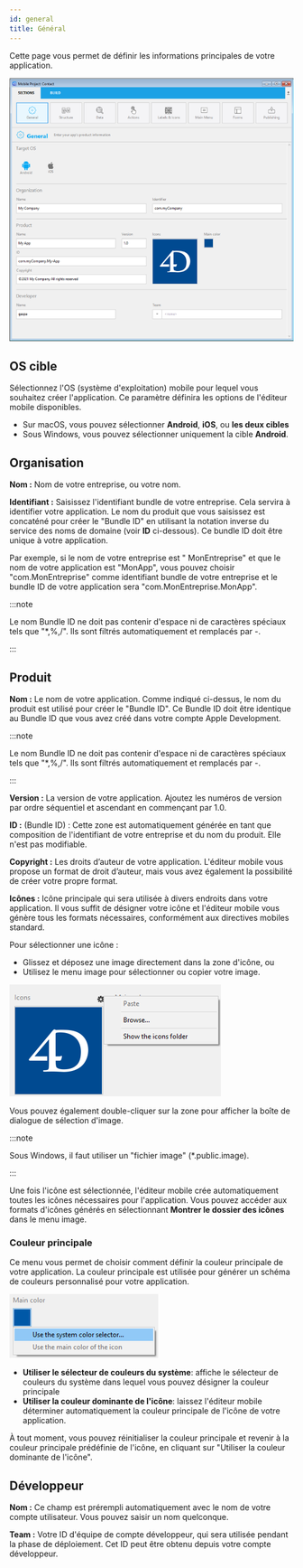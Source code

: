 ```yaml
---
id: general
title: Général
---
```


Cette page vous permet de définir les informations principales de votre application.

![General section](img/main-page.png)

## OS cible

Sélectionnez l'OS (système d'exploitation) mobile pour lequel vous souhaitez créer l'application. Ce paramètre définira les options de l'éditeur mobile disponibles.

- Sur macOS, vous pouvez sélectionner **Android**, **iOS**, ou **les deux cibles**
- Sous Windows, vous pouvez sélectionner uniquement la cible **Android**.

## Organisation

**Nom :** Nom de votre entreprise, ou votre nom.

**Identifiant :** Saisissez l'identifiant bundle de votre entreprise. Cela servira à identifier votre application. Le nom du produit que vous saisissez est concaténé pour créer le "Bundle ID" en utilisant la notation inverse du service des noms de domaine (voir **ID** ci-dessous). Ce bundle ID doit être unique à votre application.

Par exemple, si le nom de votre entreprise est " MonEntreprise" et que le nom de votre application est "MonApp", vous pouvez choisir "com.MonEntreprise" comme identifiant bundle de votre entreprise et le bundle ID de votre application sera "com.MonEntreprise.MonApp".

:::note

Le nom Bundle ID ne doit pas contenir d'espace ni de caractères spéciaux tels que "*,%,/". Ils sont filtrés automatiquement et remplacés par -.

:::


## Produit


**Nom :** Le nom de votre application. Comme indiqué ci-dessus, le nom du produit est utilisé pour créer le "Bundle ID". Ce Bundle ID doit être identique au Bundle ID que vous avez créé dans votre compte Apple Development.

:::note

Le nom Bundle ID ne doit pas contenir d'espace ni de caractères spéciaux tels que "*,%,/". Ils sont filtrés automatiquement et remplacés par -.

:::

**Version :** La version de votre application. Ajoutez les numéros de version par ordre séquentiel et ascendant en commençant par 1.0.

**ID :** (Bundle ID) : Cette zone est automatiquement générée en tant que composition de l'identifiant de votre entreprise et du nom du produit. Elle n'est pas modifiable.

**Copyright :** Les droits d’auteur de votre application. L'éditeur mobile vous propose un format de droit d’auteur, mais vous avez également la possibilité de créer votre propre format.

**Icônes :** Icône principale qui sera utilisée à divers endroits dans votre application. Il vous suffit de désigner votre icône et l'éditeur mobile vous génère tous les formats nécessaires, conformément aux directives mobiles standard.

Pour sélectionner une icône :

- Glissez et déposez une image directement dans la zone d'icône, ou
- Utilisez le menu image pour sélectionner ou copier votre image.

![icon](img/iconselect.png)

Vous pouvez également double-cliquer sur la zone pour afficher la boîte de dialogue de sélection d'image.

:::note

Sous Windows, il faut utiliser un "fichier image" (*.public.image).

:::

Une fois l'icône est sélectionnée, l'éditeur mobile crée automatiquement toutes les icônes nécessaires pour l'application. Vous pouvez accéder aux formats d'icônes générés en sélectionnant **Montrer le dossier des icônes** dans le menu image.

### Couleur principale

Ce menu vous permet de choisir comment définir la couleur principale de votre application. La couleur principale est utilisée pour générer un schéma de couleurs personnalisé pour votre application.

![icon](img/main-color.png)

- **Utiliser le sélecteur de couleurs du système**: affiche le sélecteur de couleurs du système dans lequel vous pouvez désigner la couleur principale
- **Utiliser la couleur dominante de l'icône**: laissez l'éditeur mobile déterminer automatiquement la couleur principale de l'icône de votre application.

À tout moment, vous pouvez réinitialiser la couleur principale et revenir à la couleur principale prédéfinie de l'icône, en cliquant sur "Utiliser la couleur dominante de l'icône".

## Développeur

**Nom :** Ce champ est prérempli automatiquement avec le nom de votre compte utilisateur. Vous pouvez saisir un nom quelconque.

**Team :** Votre ID d'équipe de compte développeur, qui sera utilisée pendant la phase de déploiement. Cet ID peut être obtenu depuis votre compte développeur. 

